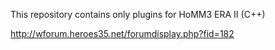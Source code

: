 This repository contains only plugins for HoMM3 ERA II (C++)

http://wforum.heroes35.net/forumdisplay.php?fid=182
